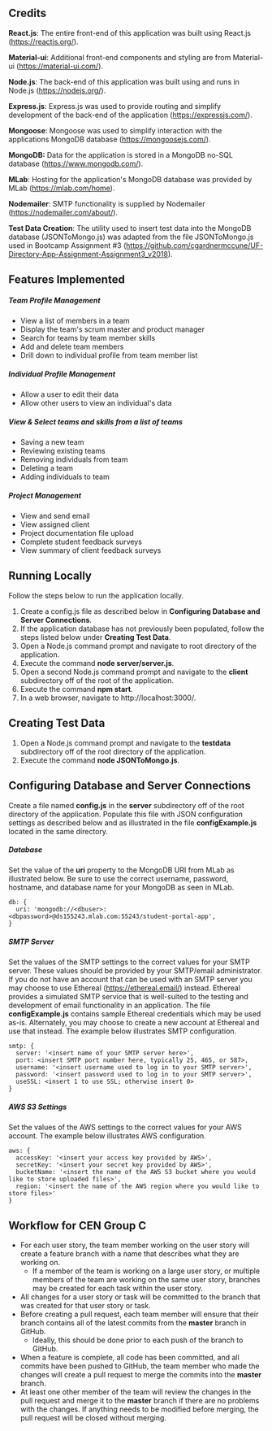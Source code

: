 
## Credits

**React.js**: The entire front-end of this application was built using React.js (https://reactjs.org/).

**Material-ui**: Additional front-end components and styling are from Material-ui (https://material-ui.com/).

**Node.js**: The back-end of this application was built using and runs in Node.js (https://nodejs.org/).

**Express.js**: Express.js was used to provide routing and simplify development of the back-end of the application (https://expressjs.com/).

**Mongoose**: Mongoose was used to simplify interaction with the applications MongoDB database (https://mongoosejs.com/).

**MongoDB:** Data for the application is stored in a MongoDB no-SQL database (https://www.mongodb.com/).

**MLab**: Hosting for the application's MongoDB database was provided by MLab (https://mlab.com/home).

**Nodemailer**: SMTP functionality is supplied by Nodemailer (https://nodemailer.com/about/).

**Test Data Creation**: The utility used to insert test data into the MongoDB database (JSONToMongo.js) was adapted from the file JSONToMongo.js used in Bootcamp Assignment #3 (https://github.com/cgardnermccune/UF-Directory-App-Assignment-Assignment3_v2018).

## Features Implemented

##### Team Profile Management
- View a list of members in a team
- Display the team's scrum master and product manager
- Search for teams by team member skills
- Add and delete team members
- Drill down to individual profile from team member list

##### Individual Profile Management
- Allow a user to edit their data
- Allow other users to view an individual's data

##### View & Select teams and skills from a list of teams
- Saving a new team
- Reviewing existing teams
- Removing individuals from team
- Deleting a team
- Adding individuals to team

##### Project Management
- View and send email
- View assigned client
- Project documentation file upload
- Complete student feedback surveys
- View summary of client feedback surveys


## Running Locally

Follow the steps below to run the application locally.

1. Create a config.js file as described below in **Configuring Database and Server Connections**.
1. If the application database has not previously been populated, follow the steps listed below under **Creating Test Data**. 
1. Open a Node.js command prompt and navigate to root directory of the application.
1. Execute the command **node server/server.js**.
1. Open a second Node.js command prompt and navigate to the **client** subdirectory off of the root of the application.
1. Execute the command **npm start**.
1. In a web browser, navigate to http://localhost:3000/.

## Creating Test Data

1. Open a Node.js command prompt and navigate to the **testdata** subdirectory off of the root directory of the application.
1. Execute the command **node JSONToMongo.js**.

## Configuring Database and Server Connections

Create a file named **config.js** in the **server** subdirectory off of the root directory of the application.  Populate this file with JSON configuration settings as described below and as illustrated in the file **configExample.js** located in the same directory.

##### Database

Set the value of the **uri** property to the MongoDB URI from MLab as illustrated below.  Be sure to use the correct username, password, hostname, and database name for your MongoDB as seen in MLab.

    db: {
      uri: 'mongodb://<dbuser>:<dbpassword>@ds155243.mlab.com:55243/student-portal-app',
    }


##### SMTP Server

Set the values of the SMTP settings to the correct values for your SMTP server.  These values should be provided by your SMTP/email administrator.  If you do not have an account that can be used with an SMTP server you may choose to use Ethereal (https://ethereal.email/) instead.  Ethereal provides a simulated SMTP service that is well-suited to the testing and development of email functionality in an application.  The file **configExample.js** contains sample Ethereal credentials which may be used as-is.  Alternately, you may choose to create a new account at Ethereal and use that instead.  The example below illustrates SMTP configuration.

    smtp: {
      server: '<insert name of your SMTP server here>',
      port: <insert SMTP port number here, typically 25, 465, or 587>,
      username: '<insert username used to log in to your SMTP server>',
      password: '<insert password used to log in to your SMTP server>',
      useSSL: <insert 1 to use SSL; otherwise insert 0>
    }

##### AWS S3 Settings

Set the values of the AWS settings to the correct values for your AWS account.  The example below illustrates AWS configuration.

    aws: {
      accessKey: '<insert your access key provided by AWS>',
      secretKey: '<insert your secret key provided by AWS>',
      bucketName: '<insert the name of the AWS S3 bucket where you would like to store uploaded files>',
      region: '<insert the name of the AWS region where you would like to store files>'
    }

## Workflow for CEN Group C

- For each user story, the team member working on the user story will create a feature branch with a name that describes what they are working on.
  - If a member of the team is working on a large user story, or multiple members of the team are working on the same user story, branches may be created for each task within the user story.
- All changes for a user story or task will be committed to the branch that was created for that user story or task.
- Before creating a pull request, each team member will ensure that their branch contains all of the latest commits from the **master** branch in GitHub.  
  - Ideally, this should be done prior to each push of the branch to GitHub.
- When a feature is complete, all code has been committed, and all commits have been pushed to GitHub, the team member who made the changes will create a pull request to merge the commits into the **master** branch.
- At least one other member of the team will review the changes in the pull request and merge it to the **master** branch if there are no problems with the changes.  If anything needs to be modified before merging, the pull request will be closed without merging.

